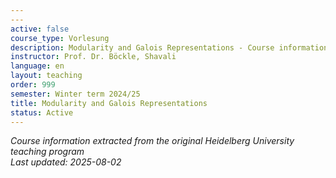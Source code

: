 ```yaml
---
---
active: false
course_type: Vorlesung
description: Modularity and Galois Representations - Course information and materials.
instructor: Prof. Dr. Böckle, Shavali
language: en
layout: teaching
order: 999
semester: Winter term 2024/25
title: Modularity and Galois Representations
status: Active
---
```



*Course information extracted from the original Heidelberg University teaching program*  
*Last updated: 2025-08-02*
